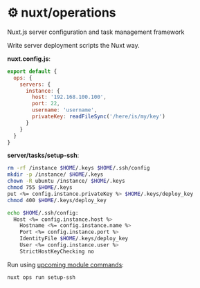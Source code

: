 <p align="center">
  <h1>⚙ nuxt/operations</h1>
  <span>Nuxt.js server configuration and task management framework</span>
</p>

Write server deployment scripts the Nuxt way.

**nuxt.config.js**:

```js
export default {
  ops: {
    servers: {
      instance: {
        host: '192.168.100.100',
        port: 22,
        username: 'username',
        privateKey: readFileSync('/here/is/my/key')
      }
    }
  }
}
```

**server/tasks/setup-ssh**:

```sh
rm -rf /instance $HOME/.keys $HOME/.ssh/config
mkdir -p /instance/ $HOME/.keys
chown -R ubuntu /instance/ $HOME/.keys
chmod 755 $HOME/.keys
put <%= config.instance.privateKey %> $HOME/.keys/deploy_key
chmod 400 $HOME/.keys/deploy_key

echo $HOME/.ssh/config:
  Host <%= config.instance.host %>
    Hostname <%= config.instance.name %>
    Port <%= config.instance.port %>
    IdentityFile $HOME/.keys/deploy_key
    User <%= config.instance.user %>
    StrictHostKeyChecking no
```

Run using [upcoming module commands](https://github.com/nuxt/nuxt.js/pull/4314):

```sh
nuxt ops run setup-ssh
```
